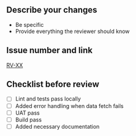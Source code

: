 ## Describe your changes
- Be specific
- Provide everything the reviewer should know

## Issue number and link
[RV-XX](link-to-jira-issue)

## Checklist before review
- [ ] Lint and tests pass locally
- [ ] Added error handling when data fetch fails
- [ ] UAT pass
- [ ] Build pass
- [ ] Added necessary documentation